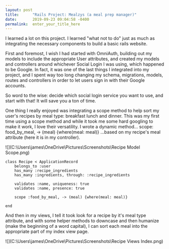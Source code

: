 ```yaml
---
layout: post
title:      "Rails Project: Mealzys (a meal prep manager)"
date:       2019-09-23 09:04:58 -0400
permalink:  enter_your_title_here
---
```



I learned a lot on this project. I learned "what not to do" just as much as integrating the necessary components to build a basic rails website. 

First and foremost, I wish I had started with OmniAuth, building out my models to include the appropriate User attributes, and created my models and controllers around whichever Social Login I was using, which happened to be Google. In fact, it was one of the last things I integrated into my project, and I spent way too long changing my schema, migrations, models, routes and controllers in order to let users sign in with their Google accounts. 

So word to the wise: decide which social login service you want to use, and start with that! It will save you a ton of time. 

One thing I really enjoyed was integrating a scope method to help sort my user's recipes by meal type: breakfast lunch and dinner. This was my first time using a scope method and while it took me some hard googling to make it work, I love their versatility. I wrote a dynamic method... scope: food_by_meal, -> (meal) {where(meal: meal)} ...based on my recipe's meal attribute (here it is in my controller).

![](C:\Users\james\OneDrive\Pictures\Screenshots\Recipe Model Scope.png)

```
class Recipe < ApplicationRecord
    belongs_to :user
    has_many :recipe_ingredients
    has_many :ingredients, through: :recipe_ingredients

    validates :name, uniqueness: true
    validates :name, presence: true

    scope :food_by_meal, -> (meal) {where(meal: meal)}

end

```

And then in my views, I tell it took look for a recipe by it's meal type attribute, and with some helper methods to downcase and then humanize (make the beginning of a word capital), I can sort each meal into the appropriate part of my index view page.

![](C:\Users\james\OneDrive\Pictures\Screenshots\Recipe Views Index.png)
